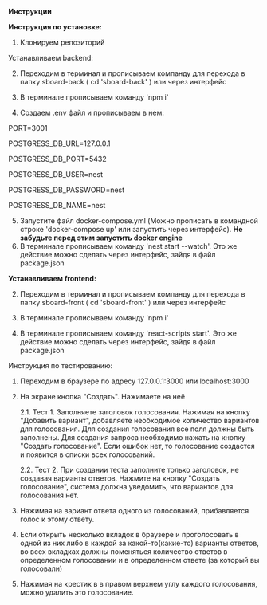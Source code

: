 **Инструкции**

**Инструкция по установке:** 

1. Клонируем репозиторий
   
Устанавливаем backend:

2. Переходим в терминал и прописываем компанду для перехода в папку sboard-back ( cd 'sboard-back' ) или через интерфейс
   
3. В терминале прописываем команду 'npm i'
   
4. Создаем .env файл и прописываем в нем:

PORT=3001

POSTGRESS_DB_URL=127.0.0.1

POSTGRESS_DB_PORT=5432

POSTGRESS_DB_USER=nest

POSTGRESS_DB_PASSWORD=nest

POSTGRESS_DB_NAME=nest

5. Запустите файл docker-compose.yml (Можно прописать в командной строке 'docker-compose up' или запустить через интерфейс). **Не забудьте перед этим запустить docker engine** 
6. В терминале прописываем команду 'nest start --watch'. Это же действие можно сделать через интерфейс, зайдя в файл package.json 

**Устанавливаем frontend:**

2. Переходим в терминал и прописываем компанду для перехода в папку sboard-front ( cd 'sboard-front' ) или через интерфейс
   
3. В терминале прописываем команду 'npm i'

4. В терминале прописываем команду 'react-scripts start'. Это же действие можно сделать через интерфейс, зайдя в файл package.json 

Инструкция по тестированию: 
1. Переходим в браузере по адресу 127.0.0.1:3000 или localhost:3000

2. На экране кнопка "Создать". Нажимаете на неё
   
    2.1. Тест 1. Заполняете заголовок голосования. Нажимая на кнопку "Добавить вариант", добавляете необходимое количество вариантов для голосования. Для создания голосования все поля должны быть заполнены. Для создания запроса необходимо нажать на кнопку "Создать голосование". Если ошибок нет, то голосование создастся и появится в списки всех голосований.
   
    2.2. Тест 2. При создании теста заполните только заголовок, не создавая варианты ответов. Нажмите на кнопку "Создать голосование", система должна уведомить, что вариантов для голосования нет.

4. Нажимая на вариант ответа одного из голосований, прибавляется голос к этому ответу.

5. Если открыть несколько вкладок в браузере и проголосовать в одной из них либо в каждой за какой-то(какие-то) варианты ответов, во всех вкладках должны поменяться количество ответов в определенном голосовании и в определенном ответе (за который вы голосовали)
6. Нажимая на крестик в в правом верхнем углу каждого голосования, можно удалить это голосование.
